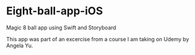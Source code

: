 # Eight-ball-app-iOS
Magic 8 ball app using Swift and Storyboard

This app was part of an excercise from a course I am taking on Udemy by Angela Yu. 
